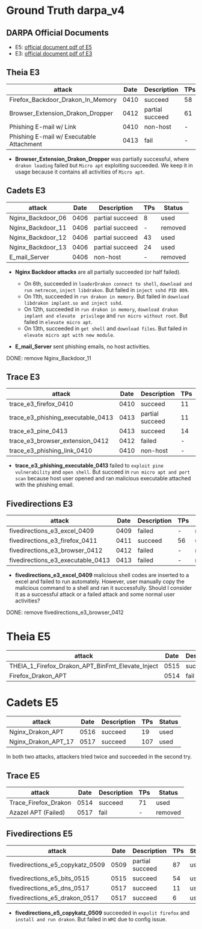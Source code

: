 # Ground Truth darpa_v4

## DARPA Official Documents
- E5: [official document pdf of E5](../TA51_Final_report_E5.pdf)
- E3: [official document pdf of E3](../TC_Ground_Truth_Report_E3_Update.pdf)

## Theia E3
| attack                                   | Date | Description     | TPs | Status  |
|------------------------------------------|------|-----------------|-----|---------|
| Firefox_Backdoor_Drakon_In_Memory        | 0410 | succeed         | 58  | used    |
| Browser_Extension_Drakon_Dropper         | 0412 | partial succeed | 61  | used    |
| Phishing E-mail w/ Link                  | 0410 | non-host        | -   | removed |
| Phishing E-mail w/ Executable Attachment | 0413 | fail            | -   | removed |

- **Browser_Extension_Drakon_Dropper** was partially successful, where `drakon loading` failed but 
`Micro apt` exploiting succeeded. We keep it in usage because it contains all activities of `Micro apt`.

## Cadets E3
| attack            | Date | Description     | TPs | Status  |
|-------------------|------|-----------------|-----|---------|
| Nginx_Backdoor_06 | 0406 | partial succeed | 8   | used    |
| Nginx_Backdoor_11 | 0406 | partial succeed | -   | removed |
| Nginx_Backdoor_12 | 0406 | partial succeed | 43  | used    |
| Nginx_Backdoor_13 | 0406 | partial succeed | 24  | used    |
| E_mail_Server     | 0406 | non-host        | -   | removed |

- **Nginx Backdoor attacks** are all partially succeeded (or half failed). 
  - On 6th, succeeded in `loaderDrakon connect to shell`, `download and run netrecon`,
  `inject libdrakon`. But failed in `inject sshd PID 809`.
  - On 11th, succeeded in `run drakon in memory`. But
  failed in `download libdrakon implant.so and inject sshd`.
  - On 12th, succeeded in `run drakon in memory`, `download drakon implant and elevate 
  privilege` and `run micro without root`. But failed in `elevate micro apt`.
  - On 13th, succeeded in `get shell` and `download files`. But failed in `elevate micro apt
  with new module`.

- **E_mail_Server** sent phishing emails, no host activities.

DONE: remove Nginx_Backdoor_11

## Trace E3
| attack                            | Date | Description     | TPs | Status  |
|-----------------------------------|------|-----------------|-----|---------|
| trace_e3_firefox_0410             | 0410 | succeed         | 11  | used    |
| trace_e3_phishing_executable_0413 | 0413 | partial succeed | 11  | used    |
| trace_e3_pine_0413                | 0413 | succeed         | 14  | used    |
| trace_e3_browser_extension_0412   | 0412 | failed          | -   | removed |
| trace_e3_phishing_link_0410       | 0410 | non-host        | -   | removed |

- **trace_e3_phishing_executable_0413** failed to `exploit pine vulnerability` and `open shell`. But 
succeed in `run micro apt and port scan` because host user opened and ran malicious executable attached
with the phishing email.

## Fivedirections E3
| attack                             | Date | Description | TPs | Status  |
|------------------------------------|------|-------------|-----|---------|
| fivedirections_e3_excel_0409       | 0409 | failed      | -   | removed |
| fivedirections_e3_firefox_0411     | 0411 | succeed     | 56  | used    |
| fivedirections_e3_browser_0412     | 0412 | failed      | -   | removed |
| fivedirections_e3_executable_0413  | 0413 | failed      | -   | removed |

- **fivedirections_e3_excel_0409** malicious shell codes are inserted to a excel and failed to run 
automately. However, user manually copy the malicious command to a shell and ran it successfully. 
Should I consider it as a successful attack or a failed attack and some normal user activities?

DONE: remove fivedirections_e3_browser_0412

# Theia E5
| attack                                           | Date | Description | TPs | Status  |
|--------------------------------------------------|------|-------------|-----|---------|
| THEIA_1_Firefox_Drakon_APT_BinFmt_Elevate_Inject | 0515 | succeed     | 70  | used    |
| Firefox_Drakon_APT                               | 0514 | fail        | -   | removed |

# Cadets E5
| attack               | Date | Description | TPs | Status |
|----------------------|------|-------------|-----|--------|
| Nginx_Drakon_APT     | 0516 | succeed     | 19  | used   |
| Nginx_Drakon_APT_17  | 0517 | succeed     | 107 | used   |

In both two attacks, attackers tried twice and succeeded in the second try.

## Trace E5
| attack               | Date | Description | TPs | Status   |
|----------------------|------|-------------|-----|----------|
| Trace_Firefox_Drakon | 0514 | succeed     | 71  | used     |
| Azazel APT (Failed)  | 0517 | fail        | -   | removed  |

## Fivedirections E5
| attack                          | Date | Description     | TPs | Status |
|---------------------------------|------|-----------------|-----|--------|
| fivedirections_e5_copykatz_0509 | 0509 | partial succeed | 87  | used   |
| fivedirections_e5_bits_0515     | 0515 | succeed         | 54  | used   |
| fivedirections_e5_dns_0517      | 0517 | succeed         | 11  | used   |
| fivedirections_e5_drakon_0517   | 0517 | succeed         | 6   | used   |

- **fivedirections_e5_copykatz_0509** succeeded in `expolit firefox` and `install and run drakon`. 
But failed in `WMI` due to config issue.